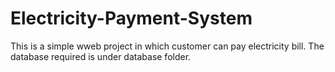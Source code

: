 # Electricity-Payment-System
This is a simple wweb project in which customer can pay electricity bill. The database required is under database folder.
